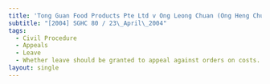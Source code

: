 ```yaml
---
title: 'Tong Guan Food Products Pte Ltd v Ong Leong Chuan (Ong Heng Chuan and another,'
subtitle: "[2004] SGHC 80 / 23\_April\_2004"
tags:
  - Civil Procedure
  - Appeals
  - Leave
  - Whether leave should be granted to appeal against orders on costs.
layout: single
---
```


